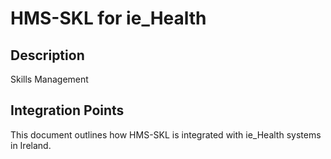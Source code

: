 # HMS-SKL for ie_Health

## Description

Skills Management

## Integration Points

This document outlines how HMS-SKL is integrated with ie_Health systems in Ireland.
